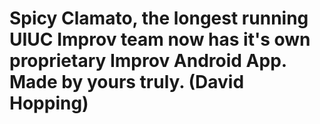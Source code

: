 # Spicy Clamato, the longest running UIUC Improv team now has it's own proprietary Improv Android App. Made by yours truly. (David Hopping)